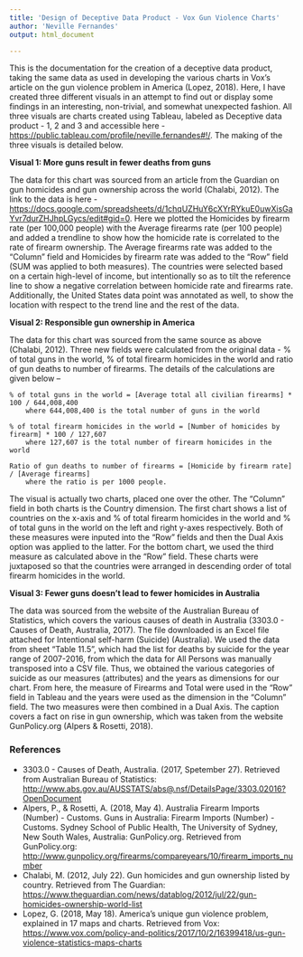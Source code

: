 ```yaml
---
title: 'Design of Deceptive Data Product - Vox Gun Violence Charts'
author: 'Neville Fernandes'
output: html_document

---
```


This is the documentation for the creation of a deceptive data product, taking the same data as used in developing the various charts in Vox’s article on the gun violence problem in America (Lopez, 2018). Here, I have created three different visuals in an attempt to find out or display some findings in an interesting, non-trivial, and somewhat unexpected fashion. All three visuals are charts created using Tableau, labeled as Deceptive data product - 1, 2 and 3 and accessible here - https://public.tableau.com/profile/neville.fernandes#!/. The making of the three visuals is detailed below.


**Visual 1: More guns result in fewer deaths from guns**

The data for this chart was sourced from an article from the Guardian on gun homicides and gun ownership across the world (Chalabi, 2012). The link to the data is here -  https://docs.google.com/spreadsheets/d/1chqUZHuY6cXYrRYkuE0uwXisGaYvr7durZHJhpLGycs/edit#gid=0. Here we plotted the Homicides by firearm rate (per 100,000 people) with the Average firearms rate (per 100 people) and added a trendline to show how the homicide rate is correlated to the rate of firearm ownership. The Average firearms rate was added to the “Column” field and Homicides by firearm rate was added to the “Row” field (SUM was applied to both measures). The countries were selected based on a certain high-level of income, but intentionally so as to tilt the reference line to show a negative correlation between homicide rate and firearms rate. Additionally, the United States data point was annotated as well, to show the location with respect to the trend line and the rest of the data. 

**Visual 2: Responsible gun ownership in America**

The data for this chart was sourced from the same source as above (Chalabi, 2012). Three new fields were calculated from the original data - % of total guns in the world, % of total firearm homicides in the world and ratio of gun deaths to number of firearms. The details of the calculations are given below –

	% of total guns in the world = [Average total all civilian firearms] * 100 / 644,008,400
		where 644,008,400 is the total number of guns in the world
		
	% of total firearm homicides in the world = [Number of homicides by firearm] * 100 / 127,607
		where 127,607 is the total number of firearm homicides in the world

	Ratio of gun deaths to number of firearms = [Homicide by firearm rate] / [Average firearms]
		where the ratio is per 1000 people.

The visual is actually two charts, placed one over the other. The “Column” field in both charts is the Country dimension. The first chart shows a list of countries on the x-axis and % of total firearm homicides in the world and % of total guns in the world on the left and right y-axes respectively. Both of these measures were inputed into the “Row” fields and then the Dual Axis option was applied to the latter. For the bottom chart, we used the third measure as calculated above in the “Row” field. These charts were juxtaposed so that the countries were arranged in descending order of total firearm homicides in the world.

**Visual 3: Fewer guns doesn’t lead to fewer homicides in Australia**

The data was sourced from the website of the Australian Bureau of Statistics, which covers the various causes of death in Australia (3303.0 - Causes of Death, Australia, 2017). The file downloaded is an Excel file attached for Intentional self-harm (Suicide) (Australia). We used the data from sheet “Table 11.5”, which had the list for deaths by suicide for the year range of 2007-2016, from which the data for All Persons was manually transposed into a CSV file. Thus, we obtained the various categories of suicide as our measures (attributes) and the years as dimensions for our chart. From here, the measure of Firearms and Total were used in the “Row” field in Tableau and the years were used as the dimension in the “Column” field. The two measures were then combined in a Dual Axis. 
The caption covers a fact on rise in gun ownership, which was taken from the website GunPolicy.org (Alpers & Rosetti, 2018). 


### References

+ 3303.0 - Causes of Death, Australia. (2017, Spetember 27). Retrieved from Australian Bureau of Statistics: http://www.abs.gov.au/AUSSTATS/abs@.nsf/DetailsPage/3303.02016?OpenDocument
+ Alpers, P., & Rosetti, A. (2018, May 4). Australia Firearm Imports (Number) - Customs. Guns in Australia: Firearm Imports (Number) - Customs. Sydney School of Public Health, The University of Sydney, New South Wales, Australia: GunPolicy.org. Retrieved from GunPolicy.org: http://www.gunpolicy.org/firearms/compareyears/10/firearm_imports_number
+ Chalabi, M. (2012, July 22). Gun homicides and gun ownership listed by country. Retrieved from The Guardian: https://www.theguardian.com/news/datablog/2012/jul/22/gun-homicides-ownership-world-list
+ Lopez, G. (2018, May 18). America’s unique gun violence problem, explained in 17 maps and charts. Retrieved from Vox: https://www.vox.com/policy-and-politics/2017/10/2/16399418/us-gun-violence-statistics-maps-charts


